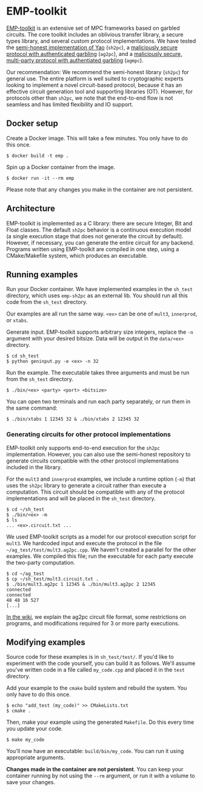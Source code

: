 # EMP-toolkit

[EMP-toolkit](https://github.com/emp-toolkit) is an extensive set of MPC frameworks based on garbled circuits. The core toolkit includes an oblivious transfer library, a secure types library, and several custom protocol implementations. We have tested the [semi-honest implementation of Yao](https://github.com/emp-toolkit/emp-sh2pc) (`sh2pc`), a [maliciously secure protocol with authenticated garbling](https://github.com/emp-toolkit/emp-ag2pc) (`ag2pc`), and a [maliciously secure, multi-party protocol with authentiated garbling](https://github.com/emp-toolkit/emp-agmpc) (`agmpc`).

Our recommendation: We recommend the semi-honest library (`sh2pc`) for general use. The entire platform is well suited to cryptographic experts looking to implement a novel circuit-based protocol, because it has an effective circuit generation tool and supporting libraries (OT). However, for protocols other than `sh2pc`, we note that the end-to-end flow is not seamless and has limited flexibility and IO support.


## Docker setup

Create a Docker image. This will take a few minutes. You only have to do this
once.
```
$ docker build -t emp .
```
Spin up a Docker container from the image. 
```
$ docker run -it --rm emp
```
Please note that any changes you make in the container are not persistent.

## Architecture

EMP-toolkit is implemented as a C library: there are secure Integer, Bit and Float classes. The default `sh2pc` behavior is a continuous execution model (a single execution stage that does not generate the circuit by default). However, if necessary, you can generate the entire circuit for any backend. Programs written using EMP-toolkit are compiled in one step, using a CMake/Makefile system, which produces an executable.

## Running examples

Run your Docker container. We have implemented examples in the `sh_test` directory, which uses `emp-sh2pc` as an external lib. You should run all this code from the `sh_test` directory. 

Our examples are all run the same way. `<ex>` can be one of `mult3`, `innerprod`, or `xtabs`.

Generate input. EMP-toolkit supports arbitrary size integers, replace the `-n` argument with your desired bitsize. Data will be output in the `data/<ex>` directory.

```
$ cd sh_test
$ python geninput.py -e <ex> -n 32
```

Run the example. The executable takes three arguments and must be run from the `sh_test` directory. 
```
$ ./bin/<ex> <party> <port> <bitsize>
```
You can open two terminals and run each party separately, or run them in the same command:
```
$ ./bin/xtabs 1 12345 32 & ./bin/xtabs 2 12345 32
```


### Generating circuits for other protocol implementations
EMP-toolkit only supports end-to-end execution for the `sh2pc` implementation. However,
you can also use the semi-honest repository to generate circuits compatible with the other
protocol implementations included in the library.

For the `mult3` and `innerprod` examples, we include a runtime option (`-m`) that 
uses the `sh2pc` library to generate a circuit rather than execute a computation. 
This circuit should be compatible with any of the protocol implementations and
will be placed in the `sh_test` directory.
```
$ cd ~/sh_test
$ ./bin/<ex> -m
$ ls 
... <ex>.circuit.txt ...
```

We used EMP-toolkit scripts as a model for our protocol execution script for
`mult3`. We hardcoded input and execute the protocol in the file
`~/ag_test/test/mult3.ag2pc.cpp`. We haven't created a parallel for the other examples.
We compiled this file; run the executable for each party execute the two-party computation. 

```
$ cd ~/ag_test
$ cp ~/sh_test/mult3.circuit.txt .
$ ./bin/mult3.ag2pc 1 12345 & ./bin/mult3.ag2pc 2 12345
connected
connected
48 48 16 527
[...]
```

[In the wiki](https://github.com/MPC-SoK/frameworks/wiki/EMP-toolkit), we explain the ag2pc circuit file format, some restrictions on programs, and modifications required for 3 or more party executions.

## Modifying examples

Source code for these examples is in `sh_test/test/`. If you'd like to experiment with the code yourself, you can build it as follows. We'll assume you've written code in a file called `my_code.cpp` and placed it in the `test` directory.

Add your example to the `cmake` build system and rebuild the system. You only have to do this once.
```
$ echo "add_test (my_code)" >> CMakeLists.txt
$ cmake .
```
Then, make your example using the generated `Makefile`. Do this every time you update your code.
```
$ make my_code
```
You'll now have an executable: `build/bin/my_code`. You can run it using appropriate arguments.

__Changes made in the container are not persistent__. You can keep your container running by not using the `--rm` argument, or run it with a volume to save your changes.


